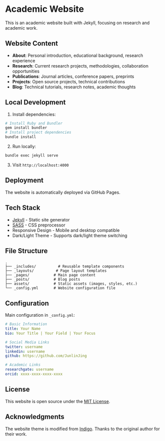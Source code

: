 # Academic Website

This is an academic website built with Jekyll, focusing on research and academic work.

## Website Content

- **About**: Personal introduction, educational background, research experience
- **Research**: Current research projects, methodologies, collaboration opportunities
- **Publications**: Journal articles, conference papers, preprints
- **Projects**: Open source projects, technical contributions
- **Blog**: Technical tutorials, research notes, academic thoughts

## Local Development

1. Install dependencies:
```bash
# Install Ruby and Bundler
gem install bundler
# Install project dependencies
bundle install
```

2. Run locally:
```bash
bundle exec jekyll serve
```

3. Visit `http://localhost:4000`

## Deployment

The website is automatically deployed via GitHub Pages.

## Tech Stack

- [Jekyll](https://jekyllrb.com/) - Static site generator
- [SASS](https://sass-lang.com/) - CSS preprocessor
- Responsive Design - Mobile and desktop compatible
- Dark/Light Theme - Supports dark/light theme switching

## File Structure

```
.
├── _includes/          # Reusable template components
├── _layouts/          # Page layout templates
├── _pages/           # Main page content
├── _posts/           # Blog posts
├── assets/           # Static assets (images, styles, etc.)
└── _config.yml       # Website configuration file
```

## Configuration

Main configuration in `_config.yml`:

```yaml
# Basic Information
title: Your Name
bio: Your Title | Your Field | Your Focus

# Social Media Links
twitter: username
linkedin: username
github: https://github.com/JunlinJing

# Academic Links
researchgate: username
orcid: xxxx-xxxx-xxxx-xxxx
```

## License

This website is open source under the [MIT License](LICENSE).

## Acknowledgments

The website theme is modified from [Indigo](https://github.com/sergiokopplin/indigo). Thanks to the original author for their work.

